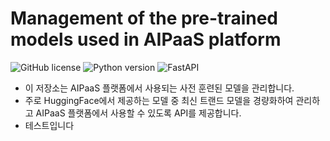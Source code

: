 # Management of the pre-trained models used in AIPaaS platform
![GitHub license](https://img.shields.io/badge/license-Apache%202.0-blue.svg)
![Python version](https://img.shields.io/badge/python-3.10%2B-blue.svg)
![FastAPI](https://img.shields.io/badge/FastAPI-0.112.1%2B-green.svg)
- 이 저장소는 AIPaaS 플랫폼에서 사용되는 사전 훈련된 모델을 관리합니다.
- 주로 HuggingFace에서 제공하는 모델 중 최신 트랜드 모델을 경량화하여 관리하고 AIPaaS 플랫폼에서 사용할 수 있도록 API를 제공합니다.
- 테스트입니다